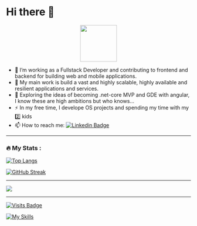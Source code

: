 # Hi there 👋
<div id="header" align="center">
  <img src="https://media.giphy.com/media/M9gbBd9nbDrOTu1Mqx/giphy.gif" width="100"/>
</div>

- 🔭 I’m working as a Fullstack Developer and contributing to frontend and backend for building web and mobile applications.
- 🔭 My main work is build a vast and highly scalable, highly available and resilient applications and services.  
- 🌱 Exploring the ideas of becoming .net-core MVP and GDE with angular, I know these are high ambitions but who knows...  
- ⚡ In my free time, I develope OS projects and spending my time with my 2️⃣ kids
- 📫 How to reach me: [![Linkedin Badge](https://img.shields.io/badge/-hackpoint-blue?style=flat&logo=Linkedin&logoColor=white)](https://www.linkedin.com/in/genady-shmunik-18677757)
<hr/>

### :fire: My Stats :
[![Top Langs](https://github-readme-stats.vercel.app/api/top-langs/?username=hackpoint&layout=compact&theme=vision-friendly-dark)](https://github.com/anuraghazra/github-readme-stats)

[![GitHub Streak](https://github-readme-streak-stats.herokuapp.com/?user=hackpoint&theme=dark)](https://git.io/streak-stats)

<hr/>
<a href="https://github.com/m-jovanovic">
  <img src="https://camo.githubusercontent.com/5a49425a386d90d2261346dd8200d4565ecf5d97581693b32628cabd1e40275e/68747470733a2f2f6769746875622d726561646d652d73746174732e76657263656c2e6170702f6170693f757365726e616d653d6d2d6a6f76616e6f76696326636f756e745f707269766174653d747275652673686f775f69636f6e733d74727565" data-canonical-src="https://github-readme-stats.vercel.app/api?username=HackPoint&amp;count_private=true&amp;show_icons=true" style="max-width: 100%;">
</a>

<hr/>

[![Visits Badge](https://badges.pufler.dev/visits/HackPoint/badge-it)](https://badges.pufler.dev)

[![My Skills](https://skillicons.dev/icons?i=angular,lit,dotnet,cs,nodejs,express,nestjs,fastapi,postgres,mongodb,redis,rabbitmq,ts,js,jest,html,css,sass,wasm,aws,gcp,azure,github,git,gitlab,graphql&perline=10)](https://skillicons.dev)

